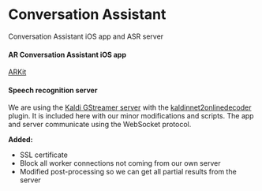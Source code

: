 # Conversation Assistant

Conversation Assistant iOS app and ASR server

#### AR Conversation Assistant iOS app

[ARKit](https://developer.apple.com/arkit/)


#### Speech recognition server

We are using the [Kaldi GStreamer server](https://github.com/alumae/kaldi-gstreamer-server) with the [kaldinnet2onlinedecoder](https://github.com/alumae/gst-kaldi-nnet2-online) plugin. It is included here with our minor modifications and scripts. The app and server communicate using the WebSocket protocol.

**Added:**
- SSL certificate
- Block all worker connections not coming from our own server
- Modified post-processing so we can get all partial results from the server 
